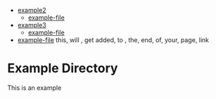 
- [example2](example2)
  - [example-file](example2/example-file.md)
- [example3](example3)
  - [example-file](example3/example-file.md)
- [example-file](example-file.md) this, will , get added, to , the, end, of, your, page, link


# Example Directory

This is an example
